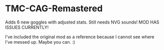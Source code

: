 # TMC-CAG-Remastered
 Adds 6 new goggles with adjusted stats. Still needs NVG sounds! MOD HAS ISSUES CURRENTLY!
 
 I've included the original mod as a reference because I cannot see where I've messed up. Maybe you can. :)
